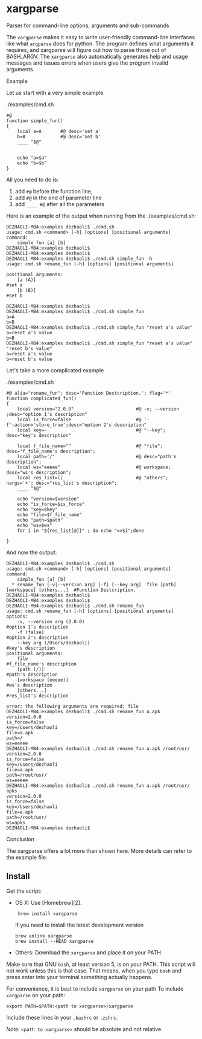 xargparse
=======

Parser for command-line options, arguments and sub-commands

The `xargparse` makes it easy to write user-friendly command-line interfaces like what `argparse` does for python. The program defines what arguments it requires, and xargparse will figure out how to parse those out of BASH_ARGV. The `xargparse` also automatically generates help and usage messages and issues errors when users give the program invalid arguments.


Example

Let us start with a very simple example

./examples/cmd.sh
```shell
#@
function simple_fun()
{
	local a=A 		#@ desc='set a'
	b=B 			#@ desc='set b'
	____ "$@"


	echo "a=$a"
	echo "b=$b"
}
```
All you need to do is:
1. add `#@` before the function line, 
2. add `#@` in the end of parameter line
3. add `____ #@` after all the parameters

Here is an example of the output when running from the ./examples/cmd.sh:
```shell
DEZHAOLI-MB4:examples dezhaoli$ ./cmd.sh
usage: cmd.sh <command> [-h] [options] [positional arguments]
command:
    simple_fun [a] [b]
DEZHAOLI-MB4:examples dezhaoli$
DEZHAOLI-MB4:examples dezhaoli$
DEZHAOLI-MB4:examples dezhaoli$ ./cmd.sh simple_fun -h
usage: cmd.sh rename_fun [-h] [options] [positional arguments]

positional arguments:
    [a (A)]                                                                          #set a
    [b (B)]                                                                          #set b

DEZHAOLI-MB4:examples dezhaoli$
DEZHAOLI-MB4:examples dezhaoli$ ./cmd.sh simple_fun
a=A
b=B
DEZHAOLI-MB4:examples dezhaoli$ ./cmd.sh simple_fun "reset a's value"
a=reset a's value
b=B
DEZHAOLI-MB4:examples dezhaoli$ ./cmd.sh simple_fun "reset a's value" "reset b's value"
a=reset a's value
b=reset b's value
```

Let's take a more complicated example

./examples/cmd.sh

```shell
#@ alia="rename_fun"; desc='Function Destcription.'; flag='*'
function complicated_fun()
{
    local version="2.0.0"                       #@ -v; --version ;desc="option 1's description"
    local is_force=false                        #@ '-f';action='store_true';desc="option 2's description"
    local key=~                                 #@ "--key"; desc="key's description"

    local f_file_name=""                        #@ "file"; desc="f_file_name's description";
    local path='/'                              #@ desc="path's description";
    local ws="eeeee"                            #@ workspace; desc="ws's description";
    local res_list=()                           #@ "others"; nargs='+'; desc="res_list's description";
    ____ "$@"

    echo "version=$version"
    echo "is_force=$is_force"
    echo "key=$key"
    echo "file=$f_file_name"
    echo "path=$path"
    echo "ws=$ws"
    for i in "${res_list[@]}" ; do echo "=>$i";done

}
```

And now the output:

```shell
DEZHAOLI-MB4:examples dezhaoli$ ./cmd.sh
usage: cmd.sh <command> [-h] [options] [positional arguments]
command:
    simple_fun [a] [b]
  * rename_fun [-v|--version arg] [-f] [--key arg]  file [path] [workspace] [others...]  #Function Destcription.
DEZHAOLI-MB4:examples dezhaoli$
DEZHAOLI-MB4:examples dezhaoli$
DEZHAOLI-MB4:examples dezhaoli$ ./cmd.sh rename_fun
usage: cmd.sh rename_fun [-h] [options] [positional arguments]
options:
    -v, --version arg (2.0.0)                                                        #option 1's description
    -f (false)                                                                       #option 2's description
    --key arg (/Users/dezhaoli)                                                      #key's description
positional arguments:
    file                                                                             #f_file_name's description
    [path (/)]                                                                       #path's description
    [workspace (eeeee)]                                                              #ws's description
    [others...]                                                                      #res_list's description

error: the following arguments are required: file
DEZHAOLI-MB4:examples dezhaoli$ ./cmd.sh rename_fun a.apk
version=2.0.0
is_force=false
key=/Users/dezhaoli
file=a.apk
path=/
ws=eeeee
DEZHAOLI-MB4:examples dezhaoli$ ./cmd.sh rename_fun a.apk /root/usr/
version=2.0.0
is_force=false
key=/Users/dezhaoli
file=a.apk
path=/root/usr/
ws=eeeee
DEZHAOLI-MB4:examples dezhaoli$ ./cmd.sh rename_fun a.apk /root/usr/ apks
version=2.0.0
is_force=false
key=/Users/dezhaoli
file=a.apk
path=/root/usr/
ws=apks
DEZHAOLI-MB4:examples dezhaoli$

```

Conclusion

The xargparse offers a lot more than shown here. More details can refer to the example file.



Install
-------

Get the script:

 *  OS X: Use [Homebrew][2].

         brew install xargparse

    If you need to install the latest development version

        brew unlink xargparse
        brew install --HEAD xargparse

 * Others: Download the `xargparse` and place it on your PATH.
 
Make sure that GNU `bash`, at least version 5, is on your PATH. This script will
not work unless this is that case. That means, when you type `bash` and press
enter into your terminal something actually happens.

For convenience, it is best to include `xargparse` on your path
To include `xargparse` on your path:

    export PATH=$PATH:<path to xargparse>/xargparse

Include these lines in your `.bashrc` or `.zshrc`.

*Note:* `<path to xargparse>` should be absolute and not relative.
